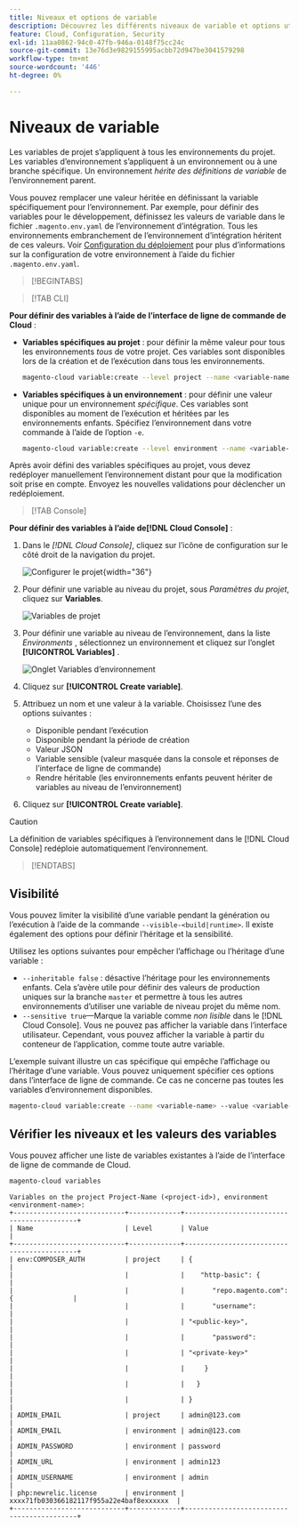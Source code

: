 ```yaml
---
title: Niveaux et options de variable
description: Découvrez les différents niveaux de variable et options utilisés pour personnaliser votre Adobe Commerce dans l’environnement d’exécution de projet d’infrastructure cloud.
feature: Cloud, Configuration, Security
exl-id: 11aa0862-94c0-47fb-946a-0148f75cc24c
source-git-commit: 13e76d3e9829155995acbb72d947be3041579298
workflow-type: tm+mt
source-wordcount: '446'
ht-degree: 0%

---
```


# Niveaux de variable

Les variables de projet s’appliquent à tous les environnements du projet. Les variables d’environnement s’appliquent à un environnement ou à une branche spécifique. Un environnement _hérite des définitions de variable_ de l’environnement parent.

Vous pouvez remplacer une valeur héritée en définissant la variable spécifiquement pour l’environnement. Par exemple, pour définir des variables pour le développement, définissez les valeurs de variable dans le fichier `.magento.env.yaml` de l’environnement d’intégration. Tous les environnements embranchement de l’environnement d’intégration héritent de ces valeurs. Voir [Configuration du déploiement](configure-env-yaml.md) pour plus d’informations sur la configuration de votre environnement à l’aide du fichier `.magento.env.yaml`.

>[!BEGINTABS]

>[!TAB CLI]

**Pour définir des variables à l’aide de l’interface de ligne de commande de Cloud** :

- **Variables spécifiques au projet** : pour définir la même valeur pour tous les environnements _tous_ de votre projet. Ces variables sont disponibles lors de la création et de l’exécution dans tous les environnements.

  ```bash
  magento-cloud variable:create --level project --name <variable-name> --value <variable-value>
  ```

- **Variables spécifiques à un environnement** : pour définir une valeur unique pour un environnement _spécifique_. Ces variables sont disponibles au moment de l’exécution et héritées par les environnements enfants. Spécifiez l’environnement dans votre commande à l’aide de l’option `-e`.

  ```bash
  magento-cloud variable:create --level environment --name <variable-name> --value <variable-value>
  ```

Après avoir défini des variables spécifiques au projet, vous devez redéployer manuellement l’environnement distant pour que la modification soit prise en compte. Envoyez les nouvelles validations pour déclencher un redéploiement.

>[!TAB Console]

**Pour définir des variables à l’aide de[!DNL Cloud Console]** :

1. Dans le _[!DNL Cloud Console]_, cliquez sur l’icône de configuration sur le côté droit de la navigation du projet.

   ![Configurer le projet](../../assets/icon-configure.png){width="36"}

1. Pour définir une variable au niveau du projet, sous _Paramètres du projet_, cliquez sur **Variables**.

   ![Variables de projet](../../assets/ui-project-variables.png)

1. Pour définir une variable au niveau de l’environnement, dans la liste _Environments_ , sélectionnez un environnement et cliquez sur l’onglet **[!UICONTROL Variables]** .

   ![Onglet Variables d’environnement](../../assets/ui-environment-variables.png)

1. Cliquez sur **[!UICONTROL Create variable]**.

1. Attribuez un nom et une valeur à la variable. Choisissez l’une des options suivantes :

   - Disponible pendant l’exécution
   - Disponible pendant la période de création
   - Valeur JSON
   - Variable sensible (valeur masquée dans la console et réponses de l’interface de ligne de commande)
   - Rendre héritable (les environnements enfants peuvent hériter de variables au niveau de l’environnement)

1. Cliquez sur **[!UICONTROL Create variable]**.

>[!CAUTION]
>
>La définition de variables spécifiques à l’environnement dans le [!DNL Cloud Console] redéploie automatiquement l’environnement.

>[!ENDTABS]

## Visibilité

Vous pouvez limiter la visibilité d’une variable pendant la génération ou l’exécution à l’aide de la commande `--visible-<build|runtime>`. Il existe également des options pour définir l’héritage et la sensibilité.

Utilisez les options suivantes pour empêcher l’affichage ou l’héritage d’une variable :

- `--inheritable false` : désactive l’héritage pour les environnements enfants. Cela s’avère utile pour définir des valeurs de production uniques sur la branche `master` et permettre à tous les autres environnements d’utiliser une variable de niveau projet du même nom.
- `--sensitive true`—Marque la variable comme _non lisible_ dans le [!DNL Cloud Console]. Vous ne pouvez pas afficher la variable dans l’interface utilisateur. Cependant, vous pouvez afficher la variable à partir du conteneur de l’application, comme toute autre variable.

L’exemple suivant illustre un cas spécifique qui empêche l’affichage ou l’héritage d’une variable. Vous pouvez uniquement spécifier ces options dans l’interface de ligne de commande. Ce cas ne concerne pas toutes les variables d’environnement disponibles.

```bash
magento-cloud variable:create --name <variable-name> --value <variable-value> --inheritable false --sensitive true
```

## Vérifier les niveaux et les valeurs des variables

Vous pouvez afficher une liste de variables existantes à l’aide de l’interface de ligne de commande de Cloud.

```bash
magento-cloud variables
```

```terminal
Variables on the project Project-Name (<project-id>), environment <environment-name>:
+----------------------------+-------------+-------------------------------------------+
| Name                       | Level       | Value                                     |
+----------------------------+-------------+-------------------------------------------+
| env:COMPOSER_AUTH          | project     | {                                         |
|                            |             |    "http-basic": {                        |
|                            |             |       "repo.magento.com": {               |
|                            |             |       "username":                         |
|                            |             | "<public-key>",                           |
|                            |             |       "password":                         |
|                            |             | "<private-key>"                           |
|                            |             |     }                                     |
|                            |             |   }                                       |
|                            |             | }                                         |
| ADMIN_EMAIL                | project     | admin@123.com                             |
| ADMIN_EMAIL                | environment | admin@123.com                             |
| ADMIN_PASSWORD             | environment | password                                  |
| ADMIN_URL                  | environment | admin123                                  |
| ADMIN_USERNAME             | environment | admin                                     |
| php:newrelic.license       | environment | xxxx71fb030366182117f955a22e4baf8exxxxxx  |
+----------------------------+-------------+-------------------------------------------+
```
